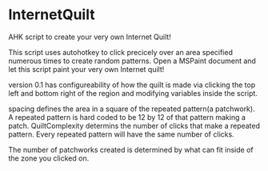 # InternetQuilt
AHK script to create your very own Internet Quilt!

This script uses autohotkey to click precicely over an area specified numerous times to create random patterns. Open a MSPaint document and let this script paint your very own Internet quilt!

version 0.1 has configureability of how the quilt is made via clicking the top left and bottom right of the region and modifying variables inside the script.

spacing defines the area in a square of the repeated pattern(a patchwork). A repeated pattern is hard coded to be 12 by 12 of that pattern making a patch. QuiltComplexity determins the number of clicks that make a repeated pattern. Every repeated pattern will have the same number of clicks.

The number of patchworks created is determined by what can fit inside of the zone you clicked on.
